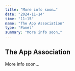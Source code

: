 ```yaml
---
title: "More info soon…"
date: "2024-11-14"
time: "11:15"
name: "The App Association"
type: "Panel"
summary: "More info soon…"
---
```


## The App Association

More info soon…
